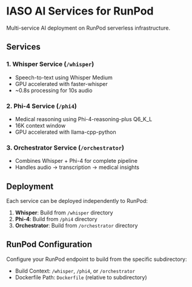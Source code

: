 # IASO AI Services for RunPod

Multi-service AI deployment on RunPod serverless infrastructure.

## Services

### 1. Whisper Service (`/whisper`)
- Speech-to-text using Whisper Medium
- GPU accelerated with faster-whisper
- ~0.8s processing for 10s audio

### 2. Phi-4 Service (`/phi4`)
- Medical reasoning using Phi-4-reasoning-plus Q6_K_L
- 16K context window
- GPU accelerated with llama-cpp-python

### 3. Orchestrator Service (`/orchestrator`)
- Combines Whisper + Phi-4 for complete pipeline
- Handles audio → transcription → medical insights

## Deployment

Each service can be deployed independently to RunPod:

1. **Whisper**: Build from `/whisper` directory
2. **Phi-4**: Build from `/phi4` directory  
3. **Orchestrator**: Build from `/orchestrator` directory

## RunPod Configuration

Configure your RunPod endpoint to build from the specific subdirectory:
- Build Context: `/whisper`, `/phi4`, or `/orchestrator`
- Dockerfile Path: `Dockerfile` (relative to subdirectory)